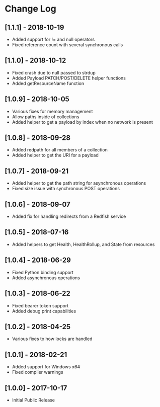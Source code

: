 # Change Log

## [1.1.1] - 2018-10-19
- Added support for != and null operators
- Fixed reference count with several synchronous calls

## [1.1.0] - 2018-10-12
- Fixed crash due to null passed to strdup
- Added Payload PATCH/POST/DELETE helper functions
- Added getResourceName function

## [1.0.9] - 2018-10-05
- Various fixes for memory management
- Allow paths inside of collections
- Added helper to get a payload by index when no network is present

## [1.0.8] - 2018-09-28
- Added redpath for all members of a collection
- Added helper to get the URI for a payload

## [1.0.7] - 2018-09-21
- Added helper to get the path string for asynchronous operations
- Fixed size issue with synchronous POST operations

## [1.0.6] - 2018-09-07
- Added fix for handling redirects from a Redfish service

## [1.0.5] - 2018-07-16
- Added helpers to get Health, HealthRollup, and State from resources

## [1.0.4] - 2018-06-29
- Fixed Python binding support
- Added asynchronous operations

## [1.0.3] - 2018-06-22
- Fixed bearer token support
- Added debug print capabilities

## [1.0.2] - 2018-04-25
- Various fixes to how locks are handled

## [1.0.1] - 2018-02-21
- Added support for Windows x64
- Fixed compiler warnings

## [1.0.0] - 2017-10-17
- Initial Public Release
